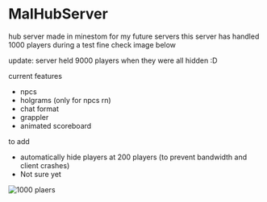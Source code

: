 # MalHubServer

hub server made in minestom for my future servers
this server has handled 1000 players during a test fine check image below

update: server held 9000 players when they were all hidden :D

current features
- npcs
- holgrams (only for npcs rn)
- chat format
- grappler
- animated scoreboard

to add
- automatically hide players at 200 players (to prevent bandwidth and client crashes)
- Not sure yet

![1000 plaers](https://cdn.discordapp.com/attachments/977666708292653076/1004171017352118372/unknown.png)